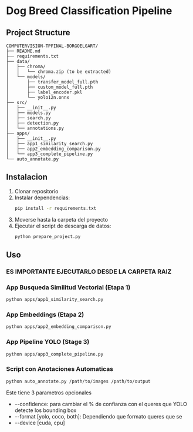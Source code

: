 # Dog Breed Classification Pipeline

## Project Structure

```
COMPUTERVISION-TPFINAL-BORGOELGART/
├── README.md
├── requirements.txt
├── data/
│   ├── chroma/
│   │   └── chroma.zip (to be extracted)
│   └── models/
│       ├── transfer_model_full.pth
│       ├── custom_model_full.pth
│       ├── label_encoder.pkl
│       └── yolo12n.onnx
├── src/
│   ├── __init__.py
│   ├── models.py
│   ├── search.py
│   ├── detection.py
│   └── annotations.py
├── apps/
│   ├── __init__.py
│   ├── app1_similarity_search.py
│   ├── app2_embedding_comparison.py
│   └── app3_complete_pipeline.py
└── auto_annotate.py
```

## Instalacion

1. Clonar repositorio
2. Instalar dependencias:
   ```bash
   pip install -r requirements.txt
   ```
3. Moverse hasta la carpeta del proyecto
4. Ejecutar el script de descarga de datos:
   ```bash
   python prepare_project.py
   ```

## Uso

### ES IMPORTANTE EJECUTARLO DESDE LA CARPETA RAIZ

### App Busqueda Similitud Vectorial (Etapa 1)
```bash
python apps/app1_similarity_search.py
```

### App Embeddings (Etapa 2)
```bash
python apps/app2_embedding_comparison.py
```

### App Pipeline YOLO (Stage 3)
```bash
python apps/app3_complete_pipeline.py
```

### Script con Anotaciones Automaticas
```bash
python auto_annotate.py /path/to/images /path/to/output
```
Este tiene 3 parametros opcionales
- --confidence: para cambiar el % de confianza con el queres que YOLO detecte los bounding box
- --format [yolo, coco, both]: Dependiendo que formato queres que se 
- --device [cuda, cpu]


